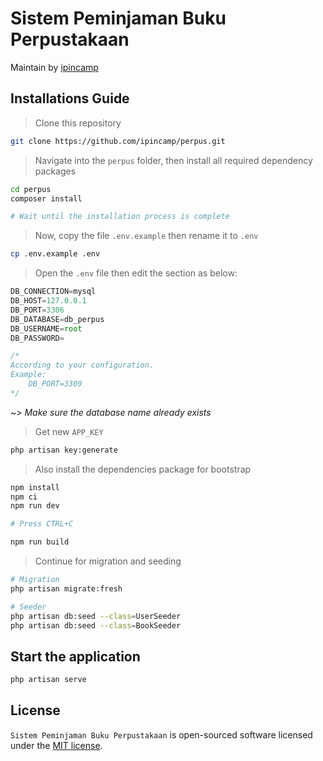 # Sistem Peminjaman Buku Perpustakaan

Maintain by [ipincamp](https://github.com/ipincamp)

## Installations Guide

> Clone this repository

```sh
git clone https://github.com/ipincamp/perpus.git
```

> Navigate into the `perpus` folder, then install all required dependency packages

```sh
cd perpus
composer install

# Wait until the installation process is complete
```

> Now, copy the file `.env.example` then rename it to `.env`

```sh
cp .env.example .env
```

> Open the `.env` file then edit the section as below:

```js
DB_CONNECTION=mysql
DB_HOST=127.0.0.1
DB_PORT=3306
DB_DATABASE=db_perpus
DB_USERNAME=root
DB_PASSWORD=

/*
According to your configuration.
Example:
    DB_PORT=3309
*/
```

~> *Make sure the database name already exists*

> Get new `APP_KEY`

```sh
php artisan key:generate
```

> Also install the dependencies package for bootstrap

```sh
npm install
npm ci
npm run dev

# Press CTRL+C

npm run build
```

> Continue for migration and seeding

```sh
# Migration
php artisan migrate:fresh

# Seeder
php artisan db:seed --class=UserSeeder
php artisan db:seed --class=BookSeeder
```

## Start the application

```sh
php artisan serve
```

## License

`Sistem Peminjaman Buku Perpustakaan` is open-sourced software licensed under the [MIT license](https://opensource.org/licenses/MIT).
